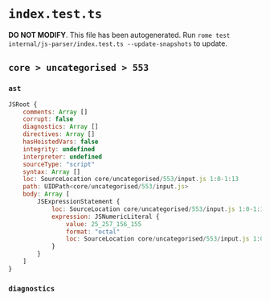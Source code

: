 # `index.test.ts`

**DO NOT MODIFY**. This file has been autogenerated. Run `rome test internal/js-parser/index.test.ts --update-snapshots` to update.

## `core > uncategorised > 553`

### `ast`

```javascript
JSRoot {
	comments: Array []
	corrupt: false
	diagnostics: Array []
	directives: Array []
	hasHoistedVars: false
	integrity: undefined
	interpreter: undefined
	sourceType: "script"
	syntax: Array []
	loc: SourceLocation core/uncategorised/553/input.js 1:0-1:13
	path: UIDPath<core/uncategorised/553/input.js>
	body: Array [
		JSExpressionStatement {
			loc: SourceLocation core/uncategorised/553/input.js 1:0-1:13
			expression: JSNumericLiteral {
				value: 25_257_156_155
				format: "octal"
				loc: SourceLocation core/uncategorised/553/input.js 1:0-1:13
			}
		}
	]
}
```

### `diagnostics`

```

```
